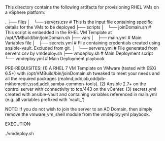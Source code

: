 This directory contains the following artifacts for provisioning RHEL VMs on a vSphere platform:

.
├── files
│   └── servers.csv      # This is the input file containing specific details for the VMs to be deployed
├── scripts
│   └── joinDomain.sh    # This script is embedded in the RHEL VM Template at /opt/VMBuild/bin/joinDomain.sh 
├── vars
│   ├── main.yml         # Main Variables file
│   ├── secrets.yml      # File containing credentials created using ansible-vault. Excluded from git.
│   └── servers.yml      # File generated from servers.csv by vmdeploy.sh
├── vmdeploy.sh          # Main Deployment script
└── vmdeploy.yml         # Main Deployment playbook


PRE-REQUISITES:
(1) A RHEL 7 VM Template on VMware (tested with ESXi 6.5+) with /opt/VMBuild/bin/joinDomain.sh tweaked to meet your needs and all the required packages (realmd,oddjob,oddjob-mkhomedir,sssd,adcli,samba-common-tools).
(2) Ansible 2.7+ on the control server with connectivity to tcp/443 on the vCenter.
(3) secrets.yml created with ansible-vault and containing variables referenced in main.yml (e.g. all variables prefixed with 'vault_')

NOTE: If you do not wish to join the server to an AD Domain, then simply remove the vmware_vm_shell module from the vmdeploy.yml playbook.


EXECUTION:

./vmdeploy.sh 
